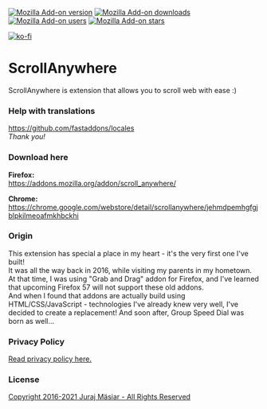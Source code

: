 [![Mozilla Add-on version](https://img.shields.io/amo/v/scroll_anywhere.svg)](https://addons.mozilla.org/addon/scroll_anywhere/?src=external-github-shield-downloads)
[![Mozilla Add-on downloads](https://img.shields.io/amo/d/scroll_anywhere.svg)](https://addons.mozilla.org/addon/scroll_anywhere/?src=external-github-shield-downloads)
[![Mozilla Add-on users](https://img.shields.io/amo/users/scroll_anywhere.svg)](https://addons.mozilla.org/addon/scroll_anywhere/statistics/)
[![Mozilla Add-on stars](https://img.shields.io/amo/stars/scroll_anywhere.svg)](https://addons.mozilla.org/addon/scroll_anywhere/reviews/)

[![ko-fi](https://www.ko-fi.com/img/githubbutton_sm.svg)](https://ko-fi.com/T6T01QUSE)

# ScrollAnywhere

ScrollAnywhere is extension that allows you to scroll web with ease :)

### Help with translations
https://github.com/fastaddons/locales  
*Thank you!*

### Download here
**Firefox:**  
https://addons.mozilla.org/addon/scroll_anywhere/

**Chrome:**  
https://chrome.google.com/webstore/detail/scrollanywhere/jehmdpemhgfgjblpkilmeoafmkhbckhi

### Origin
This extension has special a place in my heart - it's the very first one I've built!  
It was all the way back in 2016, while visiting my parents in my hometown.  
At that time, I was using "Grab and Drag" addon for Firefox, and I've learned that upcoming Firefox 57 will not support these old addons.  
And when I found that addons are actually build using HTML/CSS/JavaScript - technologies I've already knew very well, I've decided to create a replacement! And soon after, Group Speed Dial was born as well...

### Privacy Policy
[Read privacy policy here.](PRIVACY_POLICY.md)

### License
[Copyright 2016-2021 Juraj Mäsiar - All Rights Reserved](LICENSE)
